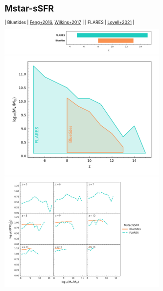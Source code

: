 # Mstar-sSFR

| Bluetides | [Feng+2016](https://ui.adsabs.harvard.edu/abs/2016MNRAS.455.2778F/abstract), [Wilkins+2017](https://ui.adsabs.harvard.edu/abs/2017MNRAS.469.2517W/abstract) |
| FLARES | [Lovell+2021](https://ui.adsabs.harvard.edu/abs/2021MNRAS.500.2127L/abstract) |

![](../figs/sr/Mstar-sSFR/z_r.png)
![](../figs/sr/Mstar-sSFR/z_X_r.png)
![](../figs/sr/Mstar-sSFR/sr.png)
